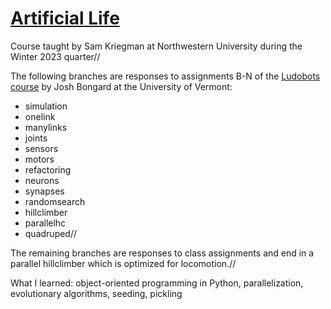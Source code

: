 # [Artificial Life](https://www.mccormick.northwestern.edu/mechanical/academics/courses/descriptions/495-artificial-life.html)

Course taught by Sam Kriegman at Northwestern University during the Winter 2023 quarter//

The following branches are responses to assignments B-N of the [Ludobots course]() by Josh Bongard at the University of Vermont:
- simulation
- onelink
- manylinks
- joints
- sensors
- motors
- refactoring
- neurons
- synapses
- randomsearch
- hillclimber
- parallelhc
- quadruped//

The remaining branches are responses to class assignments and end in a parallel hillclimber which is optimized for locomotion.//

What I learned: object-oriented programming in Python, parallelization, evolutionary algorithms, seeding, pickling
